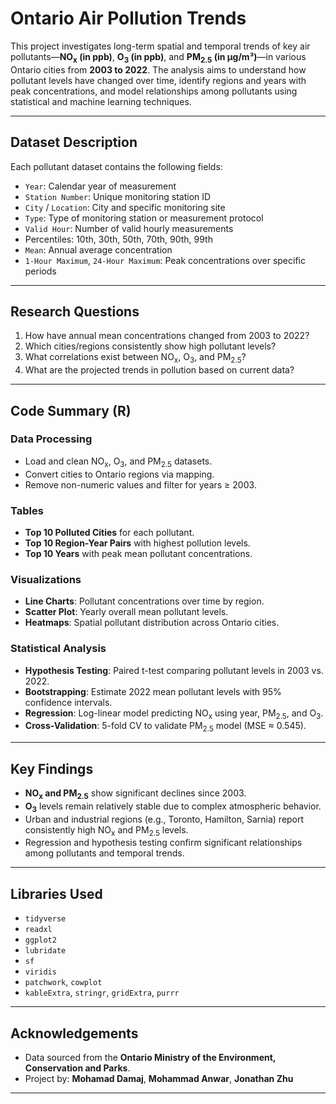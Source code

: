 # Ontario Air Pollution Trends

This project investigates long-term spatial and temporal trends of key air pollutants—**NO<sub>x</sub> (in ppb)**, **O<sub>3</sub> (in ppb)**, and **PM<sub>2.5</sub> (in µg/m³)**—in various Ontario cities from **2003 to 2022**. The analysis aims to understand how pollutant levels have changed over time, identify regions and years with peak concentrations, and model relationships among pollutants using statistical and machine learning techniques.

---

## Dataset Description

Each pollutant dataset contains the following fields:

- `Year`: Calendar year of measurement  
- `Station Number`: Unique monitoring station ID  
- `City` / `Location`: City and specific monitoring site  
- `Type`: Type of monitoring station or measurement protocol  
- `Valid Hour`: Number of valid hourly measurements  
- Percentiles: 10th, 30th, 50th, 70th, 90th, 99th  
- `Mean`: Annual average concentration  
- `1-Hour Maximum`, `24-Hour Maximum`: Peak concentrations over specific periods  

---

## Research Questions

1. How have annual mean concentrations changed from 2003 to 2022?
2. Which cities/regions consistently show high pollutant levels?
3. What correlations exist between NO<sub>x</sub>, O<sub>3</sub>, and PM<sub>2.5</sub>?
4. What are the projected trends in pollution based on current data?

---

## Code Summary (R)

### Data Processing
- Load and clean NO<sub>x</sub>, O<sub>3</sub>, and PM<sub>2.5</sub> datasets.
- Convert cities to Ontario regions via mapping.
- Remove non-numeric values and filter for years ≥ 2003.

### Tables
- **Top 10 Polluted Cities** for each pollutant.
- **Top 10 Region-Year Pairs** with highest pollution levels.
- **Top 10 Years** with peak mean pollutant concentrations.

### Visualizations
- **Line Charts**: Pollutant concentrations over time by region.
- **Scatter Plot**: Yearly overall mean pollutant levels.
- **Heatmaps**: Spatial pollutant distribution across Ontario cities.

### Statistical Analysis
- **Hypothesis Testing**: Paired t-test comparing pollutant levels in 2003 vs. 2022.
- **Bootstrapping**: Estimate 2022 mean pollutant levels with 95% confidence intervals.
- **Regression**: Log-linear model predicting NO<sub>x</sub> using year, PM<sub>2.5</sub>, and O<sub>3</sub>.
- **Cross-Validation**: 5-fold CV to validate PM<sub>2.5</sub> model (MSE ≈ 0.545).

---

## Key Findings

- **NO<sub>x</sub> and PM<sub>2.5</sub>** show significant declines since 2003.
- **O<sub>3</sub>** levels remain relatively stable due to complex atmospheric behavior.
- Urban and industrial regions (e.g., Toronto, Hamilton, Sarnia) report consistently high NO<sub>x</sub> and PM<sub>2.5</sub> levels.
- Regression and hypothesis testing confirm significant relationships among pollutants and temporal trends.

---

## Libraries Used

- `tidyverse`
- `readxl`
- `ggplot2`
- `lubridate`
- `sf`
- `viridis`
- `patchwork`, `cowplot`
- `kableExtra`, `stringr`, `gridExtra`, `purrr`

---

## Acknowledgements

- Data sourced from the **Ontario Ministry of the Environment, Conservation and Parks**.
- Project by: **Mohamad Damaj**, **Mohammad Anwar**, **Jonathan Zhu**

---

